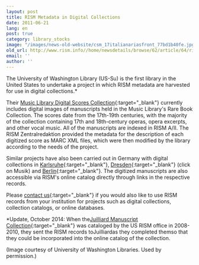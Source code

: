 ```yaml
---
layout: post
title: RISM Metadata in Digital Collections
date: 2011-06-21
lang: en
post: true
category: library_stocks
image: "/images/news-old-website/csm_17italianariasfront_77bd1b40fe.jpg"
old_url: http://www.rism.info//home/newsdetails/browse/62/article/64/rism-metadata-in-digital-collections.html
email: ''
author: ''
---
```


The University of Washington Library (US-Su) is the first library in the United States to undertake a project in which RISM metadata are harvested for use in digital collections.\*

Their [Music Library Digital Scores Collection](http://content.lib.washington.edu/mmweb/index.html){:target="_blank"} currently includes digital images of manuscripts held in the Music Library's Rare Book Collection. The scores date from the 17th-19th centuries, with the majority of the collection containing 17th and 18th-century operas, opera excerpts, and other vocal music. All of the manuscripts are indexed in RISM A/II. The RISM Zentralredaktion provided the metadata for the description of each digitized score as MARC XML files, which were then modified by the library according to the needs of the project.

Similar projects have also been carried out in Germany with digital collections in [Karlsruhe](http://digital.blb-karlsruhe.de/Musikalien/nav/classification/20952){:target="_blank"}, [Dresden](http://www.slub-dresden.de/sammlungen/digitale-sammlungen/kollektionen/){:target="_blank"} (click on Musik) and [Berlin](http://digital.staatsbibliothek-berlin.de/dms/suche/?DC=musiknoten){:target="_blank"}. The digitized manuscripts are also accessible via RISM's online catalog directly through links in the respective records.

Please [contact us](http://contact@rism.info/){:target="_blank"} if you would also like to use RISM records from your institution for projects such as digital collections, collection catalogs, or online databases.

\*Update, October 2014: When the[Juilliard Manuscript Collection](http://juilliardmanuscriptcollection.org%E2%80%8B/){:target="_blank"} was cataloged by the US RISM office in 2008-2010, they sent the RISM records toJuilliardas they completed themso that they could be incorporated into the online catalog of the collection.

(Image courtesy of University of Washington Libraries. Used by permission.)